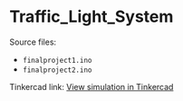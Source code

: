 # Traffic_Light_System
Source files:
- `finalproject1.ino`
- `finalproject2.ino`

Tinkercad link: 
[View simulation in Tinkercad](https://www.tinkercad.com/embed/lWo1m3JniUg-finalproject?sharecode=aDmZGjZKIzzrF4Kw-U2oIy2mCID29FZwMutegEWWd0Y)
